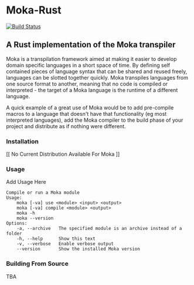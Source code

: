 # Moka-Rust
[![Build Status](https://travis-ci.org/AffogatoLang/Moka-Rust.svg?branch=master)](https://travis-ci.org/AffogatoLang/Moka-Rust)

## A Rust implementation of the Moka transpiler

Moka is a transpilation framework aimed at making it easier to develop domain specific languages in a short space of time. By defining
self contained pieces of language syntax that can be shared and reused freely, languages can be slotted together quickly. Moka
transpiles languages from one source format to another, meaning that no code is compiled or interpreted - the target of a Moka
language is the runtime of a different language.

A quick example of a great use of Moka would be to add pre-compile macros to a language that doesn't have that functionality (eg 
most interpreted languages), add the Moka compiler to the build phase of your project and distribute as if nothing were different.

### Installation
[[ No Current Distribution Available For Moka ]]

### Usage
Add Usage Here
```
Compile or run a Moka module
Usage:
    moka [-va] use <module> <input> <output>
    moka [-va] compile <module> <output>
    moka -h
    moka --version
Options:
    -a, --archive   The specified module is an archive instead of a folder
    -h, --help      Show this text
    -v, --verbose   Enable verbose output
    --version       Show the installed Moka version
```

### Building From Source
TBA
